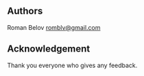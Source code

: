 ## Authors

Roman Belov <romblv@gmail.com>

## Acknowledgement

Thank you everyone who gives any feedback.

